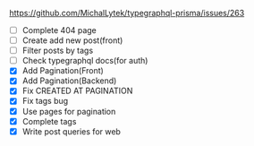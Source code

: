 https://github.com/MichalLytek/typegraphql-prisma/issues/263

- [ ] Complete 404 page
- [ ] Create add new post(front)
- [ ] Filter posts by tags
- [ ] Check typegraphql docs(for auth)
- [x] Add Pagination(Front)
- [x] Add Pagination(Backend)
- [x] Fix CREATED AT PAGINATION
- [x] Fix tags bug
- [x] Use pages for pagination
- [x] Complete tags
- [x] Write post queries for web
